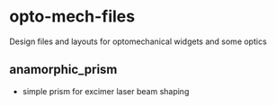 opto-mech-files
============================================
Design files and layouts for optomechanical widgets and some optics

## anamorphic_prism
* simple prism for excimer laser beam shaping
